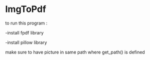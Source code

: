 # ImgToPdf



to run this program : 

-install fpdf library

-install pillow library

make sure to have picture in same path where get_path() is defined 
